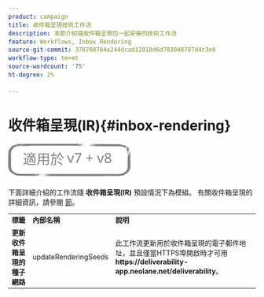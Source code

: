 ```yaml
---
product: campaign
title: 收件箱呈現技術工作流
description: 本節介紹隨收件箱呈現包一起安裝的技術工作流
feature: Workflows, Inbox Rendering
source-git-commit: 378788764e244dcad12018d6d703048707d4c3e6
workflow-type: tm+mt
source-wordcount: '75'
ht-degree: 2%

---
```



# 收件箱呈現(IR){#inbox-rendering}

![](../../assets/common.svg)

下面詳細介紹的工作流隨 **收件箱呈現(IR)** 預設情況下為模組。 有關收件箱呈現的詳細資訊，請參閱 [節](../../delivery/using/inbox-rendering.md)。

<table> 
 <tbody> 
  <tr> 
   <td> <strong>標籤</strong><br /> </td> 
   <td> <strong>內部名稱</strong><br /> </td> 
   <td> <strong>說明</strong><br /> </td> 
  </tr> 
  <tr> 
   <td> <strong>更新收件箱呈現的種子網路</strong><br /> </td> 
   <td> <span class="uicontrol">updateRenderingSeeds</span> <br /> </td> 
   <td> 此工作流更新用於收件箱呈現的電子郵件地址，並且僅當HTTPS埠開啟時才可用 <strong>https://deliverability-app.neolane.net/deliverability</strong>。<br /> </td> 
  </tr> 
 </tbody> 
</table>

